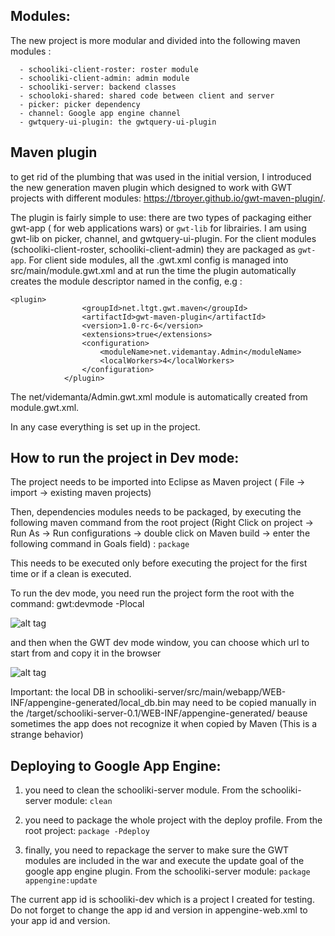 ## Modules:

The new project is more modular and divided into the following maven modules :

      - schooliki-client-roster: roster module
      - schooliki-client-admin: admin module
      - schooliki-server: backend classes
      - schooloki-shared: shared code between client and server
      - picker: picker dependency
      - channel: Google app engine channel
      - gwtquery-ui-plugin: the gwtquery-ui-plugin



## Maven plugin

to get rid of the plumbing that was used in the initial version, I introduced the new generation maven plugin which designed to work with GWT projects with different modules: https://tbroyer.github.io/gwt-maven-plugin/. 

The plugin is fairly simple to use: there are two types of packaging either gwt-app ( for web applications wars) or `gwt-lib` for librairies. I am using gwt-lib on picker, channel, and gwtquery-ui-plugin. For the client modules (schooliki-client-roster, schooliki-client-admin) they are packaged as `gwt-app`. For client side modules, all the .gwt.xml config is managed into src/main/module.gwt.xml and at run the time the plugin automatically creates the module descriptor named in the config, e.g :

```
<plugin>
				<groupId>net.ltgt.gwt.maven</groupId>
				<artifactId>gwt-maven-plugin</artifactId>
				<version>1.0-rc-6</version>
				<extensions>true</extensions>
				<configuration>
					<moduleName>net.videmantay.Admin</moduleName>
					<localWorkers>4</localWorkers>
				</configuration>
			</plugin>
```

The net/videmanta/Admin.gwt.xml module is automatically created from module.gwt.xml. 

In any case everything is set up in the project.


## How to run the project in Dev mode:

The project needs to be imported into Eclipse as Maven project ( File -> import -> existing maven projects)

Then, dependencies modules needs to be packaged, by executing the following maven command from the root project (Right Click on project -> Run As -> Run configurations -> double click on Maven build  -> enter the following command in Goals field) : `package`

This needs to be executed only before executing the project for the first time or if a clean is executed. 

To run the dev mode, you need run the project form the root with the command: gwt:devmode -Plocal

![alt tag](https://1.bp.blogspot.com/-8pz-GZ1ITic/V_a5OT1-3GI/AAAAAAAAA3w/bkHPg2tpIZQnkehIdaFFYi3NtjXmLpyGgCLcB/s1600/devmodelocal.png)

and then when the GWT dev mode window, you can choose which url to start from and copy it in the browser

![alt tag](https://2.bp.blogspot.com/-JQCUX1O7enE/V_a5L8MgZ6I/AAAAAAAAA3s/mUIncMehZGkCv2N5CPSPHa8tcimJ2OSPgCLcB/s1600/gwt-window.png)


Important: the local DB in schooliki-server/src/main/webapp/WEB-INF/appengine-generated/local_db.bin may need to be copied manually in the /target/schooliki-server-0.1/WEB-INF/appengine-generated/ beause sometimes the app does not recognize it when copied by Maven (This is a strange behavior)


## Deploying to Google App Engine: 

1) you need to clean the schooliki-server module. From the schooliki-server module: `clean` 

2) you need to package the whole project with the deploy profile. From the root project: `package -Pdeploy`

3) finally, you need to repackage the server to make sure the GWT modules are included in the war and execute the update goal of the google app engine plugin. From the schooliki-server module: `package appengine:update`

The current app id is schooliki-dev which is a project I created for testing. Do not forget to change the app id and version in appengine-web.xml to your app id and version.





